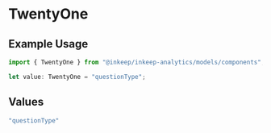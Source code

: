 # TwentyOne

## Example Usage

```typescript
import { TwentyOne } from "@inkeep/inkeep-analytics/models/components";

let value: TwentyOne = "questionType";
```

## Values

```typescript
"questionType"
```